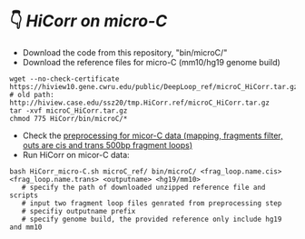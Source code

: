 # :point_down:  *HiCorr on micro-C*
- Download the code from this repository, "bin/microC/" <br/>
- Download the reference files for micro-C (mm10/hg19 genome build)
```
wget --no-check-certificate https://hiview10.gene.cwru.edu/public/DeepLoop_ref/microC_HiCorr.tar.gz
# old path: http://hiview.case.edu/ssz20/tmp.HiCorr.ref/microC_HiCorr.tar.gz
tar -xvf microC_HiCorr.tar.gz
chmod 775 HiCorr/bin/microC/*
```
- Check the [preprocessing for micor-C data (mapping, fragments filter, outs are cis and trans 500bp fragment loops)](https://github.com/JinLabBioinfo/HiCorr/blob/master/documents/micro-C%20preprocessing.sh) <br/>
- Run HiCorr on micor-C data:
```
bash HiCorr_micro-C.sh microC_ref/ bin/microC/ <frag_loop.name.cis> <frag_loop.name.trans> <outputname> <hg19/mm10>
   # specify the path of downloaded unzipped reference file and scripts
   # input two fragment loop files genrated from preprocessing step
   # specifiy outputname prefix
   # specify genome build, the provided reference only include hg19 and mm10
```
